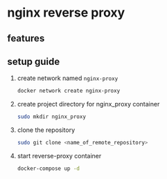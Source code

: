 # nginx reverse proxy

## features

## setup guide

1. create network named `nginx-proxy`

   ```bash
   docker network create nginx-proxy
   ```

2. create project directory for nginx_proxy container

   ```bash
   sudo mkdir nginx_proxy
   ```

3. clone the repository

   ```bash
   sudo git clone <name_of_remote_repository>
   ```

4. start reverse-proxy container

   ```bash
   docker-compose up -d
   ```
